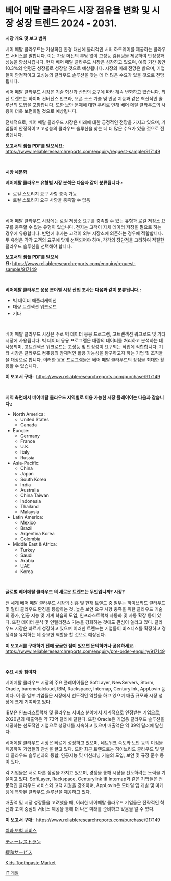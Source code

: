 <p><h1>베어 메탈 클라우드 시장 점유율 변화 및 시장 성장 트렌드 2024 - 2031.</h1></p><p><strong>시장 개요 및 보고 범위</strong></p>
<p><p>베어 메탈 클라우드는 가상화된 환경 대신에 물리적인 서버 하드웨어를 제공하는 클라우드 서비스를 말합니다. 이는 가상 머신의 부담 없이 고성능 컴퓨팅을 제공하여 안정성과 성능을 향상시킵니다. 현재 베어 메탈 클라우드 시장은 성장하고 있으며, 예측 기간 동안 10.3%의 연평균 성장률로 성장할 것으로 예상됩니다. 시장의 미래 전망은 밝으며, 기업들이 안정적이고 고성능의 클라우드 솔루션을 찾는 데 더 많은 수요가 있을 것으로 전망됩니다. </p><p>베어 메탈 클라우드 시장은 기술 혁신과 산업의 요구에 따라 계속 변화하고 있습니다. 최신 트렌드는 하이퍼 컨버전스 인프라, 오픈 소스 기술 및 인공 지능과 같은 혁신적인 솔루션의 도입을 포함합니다. 또한 보안 문제에 대한 우려로 인해 베어 메탈 클라우드의 사용이 더욱 보편화될 것으로 예상됩니다.</p><p>전체적으로, 베어 메탈 클라우드 시장은 미래에 대한 긍정적인 전망을 가지고 있으며, 기업들이 안정적이고 고성능의 클라우드 솔루션을 찾는 데 더 많은 수요가 있을 것으로 전망됩니다.</p></p>
<p><strong>보고서의 샘플 PDF를 받으세요:</strong> <a href="https://www.reliableresearchreports.com/enquiry/request-sample/917149">https://www.reliableresearchreports.com/enquiry/request-sample/917149</a></p>
<p>&nbsp;</p>
<p><strong>시장 세분화</strong></p>
<p><strong>베어메탈 클라우드 유형별 시장 분석은 다음과 같이 분류됩니다.:</strong></p>
<p><ul><li>로컬 스토리지 요구 사항 충족 가능</li><li>로컬 스토리지 요구 사항을 충족할 수 없음</li></ul></p>
<p>&nbsp;</p>
<p><p>베어 메탈 클라우드 시장에는 로컬 저장소 요구를 충족할 수 있는 유형과 로컬 저장소 요구를 충족할 수 없는 유형이 있습니다. 전자는 고객이 자체 데이터 저장을 필요로 하는 경우에 유용합니다. 반면에 후자는 고객이 외부 저장소에 의존하는 경우에 적합합니다. 두 유형은 각각 고객의 요구에 맞게 선택되어야 하며, 각각의 장단점을 고려하여 적절한 클라우드 솔루션을 선택해야 합니다.</p></p>
<p><strong>보고서의 샘플 PDF를 받으세요:</strong>&nbsp;<a href="https://www.reliableresearchreports.com/enquiry/request-sample/917149">https://www.reliableresearchreports.com/enquiry/request-sample/917149</a></p>
<p>&nbsp;</p>
<p><strong> 베어메탈 클라우드 응용 분야별 시장 산업 조사는 다음과 같이 분류됩니다.:</strong></p>
<p><ul><li>빅 데이터 애플리케이션</li><li>대량 트랜잭션 워크로드</li><li>기타</li></ul></p>
<p>&nbsp;</p>
<p><p>베어 메탈 클라우드 시장은 주로 빅 데이터 응용 프로그램, 고트랜잭션 워크로드 및 기타 시장에 사용됩니다. 빅 데이터 응용 프로그램은 대량의 데이터를 처리하고 분석하는 데 사용되며, 고트랜잭션 워크로드는 고성능 및 안정성이 요구되는 작업에 적합합니다. 기타 시장은 클라우드 컴퓨팅의 잠재적인 활용 가능성을 탐구하고자 하는 기업 및 조직들을 대상으로 합니다. 이러한 응용 프로그램들은 베어 메탈 클라우드의 장점을 최대한 활용할 수 있습니다.</p></p>
<p><strong>이 보고서 구매:</strong>&nbsp; <a href="https://www.reliableresearchreports.com/purchase/917149">https://www.reliableresearchreports.com/purchase/917149</a></p>
<p>&nbsp;</p>
<p><strong>지역 측면에서 베어메탈 클라우드 지역별로 이용 가능한 시장 플레이어는 다음과 같습니다.:</strong></p>
<p><ul>
    <li>
        North America:
        <ul>
            <li>United States</li>
            <li>Canada</li>
        </ul>
    </li>
    <li>
        Europe:
        <ul>
            <li>Germany</li>
            <li>France</li>
            <li>U.K.</li>
            <li>Italy</li>
            <li>Russia</li>
        </ul>
    </li>
    <li>
        Asia-Pacific:
        <ul>
            <li>China</li>
            <li>Japan</li>
            <li>South Korea</li>
            <li>India</li>
            <li>Australia</li>
            <li>China Taiwan</li>
            <li>Indonesia</li>
            <li>Thailand</li>
            <li>Malaysia</li>
        </ul>
    </li>
    <li>
        Latin America:
        <ul>
            <li>Mexico</li>
            <li>Brazil</li>
            <li>Argentina Korea</li>
            <li>Colombia</li>
        </ul>
    </li>
    <li>
        Middle East & Africa:
        <ul>
            <li>Turkey</li>
            <li>Saudi</li>
            <li>Arabia</li>
            <li>UAE</li>
            <li>Korea</li>
        </ul>
    </li>
    </ul></p>
<p>&nbsp;</p>
<p><strong>글로벌 베어메탈 클라우드 의 새로운 트렌드는 무엇입니까? 시장?</strong></p>
<p><p>전 세계 베어 메탈 클라우드 시장의 신흥 및 현재 트렌드 중 일부는 하이브리드 클라우드 및 멀티 클라우드 환경을 통합하는 것, 높은 보안 요구 사항 충족을 위한 클라우드 기술의 증가, 인공 지능 및 기계 학습의 도입, 인프라스트럭처 자동화 및 자동 확장 등이 있다. 또한 데이터 분석 및 인텔리전스 기능을 강화하는 것에도 관심이 쏠리고 있다. 클라우드 시장은 빠르게 성장하고 있으며 이러한 트렌드는 기업들이 비즈니스를 확장하고 경쟁력을 유지하는 데 중요한 역할을 할 것으로 예상된다.</p></p>
<p><strong>이 보고서를 구매하기 전에 궁금한 점이 있으면 문의하거나 공유하세요.</strong>- <a href="https://www.reliableresearchreports.com/enquiry/pre-order-enquiry/917149">https://www.reliableresearchreports.com/enquiry/pre-order-enquiry/917149</a></p>
<p>&nbsp;</p>
<p><strong>주요 시장 참여자</strong></p>
<p><p>베어메탈 클라우드 시장의 주요 플레이어들은 SoftLayer, NewServers, Storm, Oracle, baremetalcloud, IBM, Rackspace, Internap, Centurylink, AppLovin 등이다. 이 중 일부 기업들은 시장에서 선도적인 역할을 하고 있으며 매출 규모와 시장 성장에 크게 기여하고 있다.</p><p>IBM은 인프라스트럭처 및 클라우드 서비스 분야에서 세계적으로 인정받는 기업으로, 2020년의 매출액은 약 73억 달러에 달한다. 또한 Oracle은 기업용 클라우드 솔루션을 제공하는 선도적인 기업으로 성장세를 지속하고 있으며 매출액은 약 39억 달러에 달한다.</p><p>베어메탈 클라우드 시장은 빠르게 성장하고 있으며, 네트워크 속도와 보안 등의 이점을 제공하여 기업들의 관심을 끌고 있다. 또한 최근 트렌드로는 하이브리드 클라우드 및 멀티 클라우드 솔루션과의 통합, 인공지능 및 머신러닝 기술의 도입, 보안 및 규정 준수 등이 있다.</p><p>각 기업들은 서로 다른 장점을 가지고 있으며, 경쟁을 통해 시장을 선도하려는 노력을 기울이고 있다. SoftLayer, Rackspace, Centurylink 및 Internap과 같은 기업들은 전문적인 클라우드 서비스와 고객 지원을 강조하며, AppLovin은 모바일 앱 개발 및 마케팅에 특화된 클라우드 솔루션을 제공하고 있다.</p><p>매출액 및 시장 성장률을 고려했을 때, 이러한 베어메탈 클라우드 기업들은 전략적인 혁신과 고객 중심의 서비스 제공을 통해 더 나은 미래를 준비하고 있음을 알 수 있다.</p></p>
<p><strong>이 보고서 구매:</strong>&nbsp;&nbsp;<a href="https://www.reliableresearchreports.com/purchase/917149">https://www.reliableresearchreports.com/purchase/917149</a></p>
<p><p><a href="https://github.com/vsap75a286l/Market-Research-Report-List-1/blob/main/5914654183241.md">치과 보험 서비스</a></p><p><a href="https://github.com/joaejkdzgyljvo6/Market-Research-Report-List-1/blob/main/7735650183176.md">ティーレストラン</a></p><p><a href="https://github.com/ppmazlotr77499/Market-Research-Report-List-1/blob/main/1403182183175.md">緩和サービス</a></p><p><a href="https://github.com/nancykennedykellievqfqt2/Market-Research-Report-List-1/blob/main/kids-toothpaste-market.md">Kids Toothpaste Market</a></p><p><a href="https://github.com/idcefvhkdut6/Market-Research-Report-List-1/blob/main/6371251183240.md">IT 개발</a></p></p>
